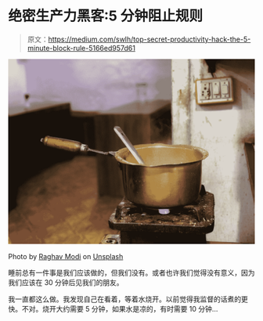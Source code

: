 # 绝密生产力黑客:5 分钟阻止规则

> 原文：<https://medium.com/swlh/top-secret-productivity-hack-the-5-minute-block-rule-5166ed957d61>

![](img/16ff3a390e41a24dc354bbcacc8dab45.png)

Photo by [Raghav Modi](https://unsplash.com/@raghavmodi?utm_source=medium&utm_medium=referral) on [Unsplash](https://unsplash.com?utm_source=medium&utm_medium=referral)

睡前总有一件事是我们应该做的，但我们没有。或者也许我们觉得没有意义，因为我们应该在 30 分钟后见我们的朋友。

我一直都这么做。我发现自己在看着，等着水烧开。以前觉得我监督的话煮的更快。不对。烧开大约需要 5 分钟，如果水是凉的，有时需要 10 分钟…